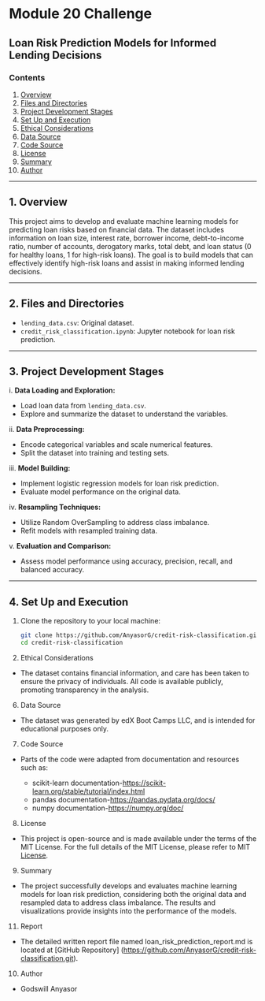 # Module 20 Challenge

## Loan Risk Prediction Models for Informed Lending Decisions

### Contents

1. [Overview](#overview)
2. [Files and Directories](#files-and-directories)
3. [Project Development Stages](#project-development-stages)
4. [Set Up and Execution](#set-up-and-execution)
5. [Ethical Considerations](#ethical-considerations)
6. [Data Source](#data-source)
7. [Code Source](#code-source)
8. [License](#license)
9. [Summary](#summary)
10. [Author](#author)

---

## 1. Overview

This project aims to develop and evaluate machine learning models for predicting loan risks based on financial data. The dataset includes information on loan size, interest rate, borrower income, debt-to-income ratio, number of accounts, derogatory marks, total debt, and loan status (0 for healthy loans, 1 for high-risk loans). The goal is to build models that can effectively identify high-risk loans and assist in making informed lending decisions.

---

## 2. Files and Directories

- `lending_data.csv`: Original dataset.
- `credit_risk_classification.ipynb`: Jupyter notebook for loan risk prediction.

---

## 3. Project Development Stages

i. **Data Loading and Exploration:**
   - Load loan data from `lending_data.csv`.
   - Explore and summarize the dataset to understand the variables.

ii. **Data Preprocessing:**
   - Encode categorical variables and scale numerical features.
   - Split the dataset into training and testing sets.

iii. **Model Building:**
   - Implement logistic regression models for loan risk prediction.
   - Evaluate model performance on the original data.

iv. **Resampling Techniques:**
   - Utilize Random OverSampling to address class imbalance.
   - Refit models with resampled training data.

v. **Evaluation and Comparison:**
   - Assess model performance using accuracy, precision, recall, and balanced accuracy.

---

## 4. Set Up and Execution

1. Clone the repository to your local machine:
   ```bash
   git clone https://github.com/AnyasorG/credit-risk-classification.git
   cd credit-risk-classification

5. Ethical Considerations

- The dataset contains financial information, and care has been taken to ensure the privacy of individuals. All code is available publicly, promoting transparency in the analysis.

6. Data Source

- The dataset was generated by edX Boot Camps LLC, and is intended for educational purposes only.

7. Code Source

- Parts of the code were adapted from documentation and resources such as:

    - scikit-learn documentation-https://scikit-learn.org/stable/tutorial/index.html
    - pandas documentation-https://pandas.pydata.org/docs/
    - numpy documentation-https://numpy.org/doc/

8. License

- This project is open-source and is made available under the terms of the MIT License. For the full details of the MIT License, please refer to MIT [License](https://choosealicense.com/licenses/mit/).

9. Summary

- The project successfully develops and evaluates machine learning models for loan risk prediction, considering both the original data and resampled data to address class imbalance. The results and visualizations provide insights into the performance of the models.

11. Report

- The detailed written report file named loan_risk_prediction_report.md is located at [GitHub Repository] (https://github.com/AnyasorG/credit-risk-classification.git).

10. Author
- Godswill Anyasor 

